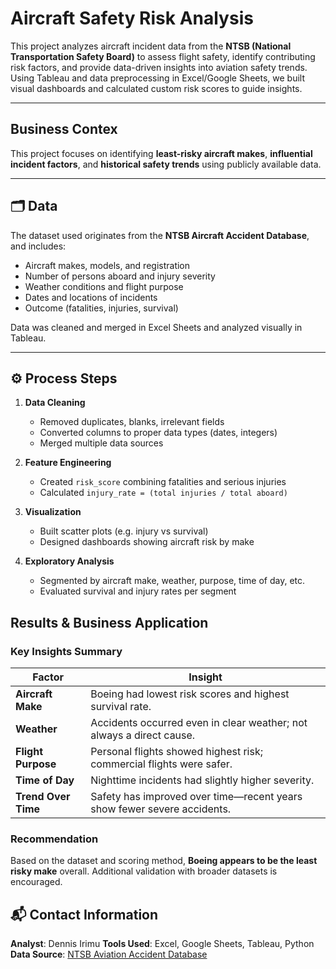# Aircraft Safety Risk Analysis

This project analyzes aircraft incident data from the **NTSB (National Transportation Safety Board)** to assess flight safety, identify contributing risk factors, and provide data-driven insights into aviation safety trends. Using Tableau and data preprocessing in Excel/Google Sheets, we built visual dashboards and calculated custom risk scores to guide insights.

---

## Business Contex

This project focuses on identifying **least-risky aircraft makes**, **influential incident factors**, and **historical safety trends** using publicly available data.

---

## 🗂️ Data

The dataset used originates from the **NTSB Aircraft Accident Database**, and includes:

- Aircraft makes, models, and registration
- Number of persons aboard and injury severity
- Weather conditions and flight purpose
- Dates and locations of incidents
- Outcome (fatalities, injuries, survival)

Data was cleaned and merged in Excel Sheets and analyzed visually in Tableau.

---

## ⚙️ Process Steps

1. **Data Cleaning**
   - Removed duplicates, blanks, irrelevant fields
   - Converted columns to proper data types (dates, integers)
   - Merged multiple data sources

2. **Feature Engineering**
   - Created `risk_score` combining fatalities and serious injuries
   - Calculated `injury_rate = (total injuries / total aboard)`

3. **Visualization**
   - Built scatter plots (e.g. injury vs survival)
   - Designed dashboards showing aircraft risk by make

4. **Exploratory Analysis**
   - Segmented by aircraft make, weather, purpose, time of day, etc.
   - Evaluated survival and injury rates per segment

## Results & Business Application

### Key Insights Summary

| Factor               | Insight                                                                 |
|----------------------|-------------------------------------------------------------------------|
| **Aircraft Make**    | Boeing had lowest risk scores and highest survival rate.                |
| **Weather**          | Accidents occurred even in clear weather; not always a direct cause.    |
| **Flight Purpose**   | Personal flights showed highest risk; commercial flights were safer.    |
| **Time of Day**      | Nighttime incidents had slightly higher severity.                       |
| **Trend Over Time**  | Safety has improved over time—recent years show fewer severe accidents. |

### Recommendation
Based on the dataset and scoring method, **Boeing appears to be the least risky make** overall. Additional validation with broader datasets is encouraged.

## 📬 Contact Information

**Analyst**: Dennis Irimu
**Tools Used**: Excel, Google Sheets, Tableau, Python 
**Data Source**: [NTSB Aviation Accident Database](https://www.ntsb.gov)
